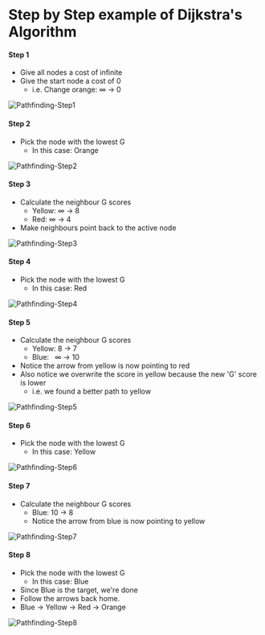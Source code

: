 
# Step by Step example of Dijkstra's Algorithm

#### Step 1

- Give all nodes a cost of infinite
- Give the start node a cost of 0
	- i.e. Change orange: ∞ → 0

![Pathfinding-Step1](../Images/Pathfinding-Step1.png)

#### Step 2

- Pick the node with the lowest G
	- In this case: Orange

![Pathfinding-Step2](../Images/Pathfinding-Step2.png)

#### Step 3

- Calculate the neighbour G scores
	- Yellow: ∞ → 8
	- Red:    ∞ → 4
- Make neighbours point back to the active node

![Pathfinding-Step3](../Images/Pathfinding-Step3.png)

#### Step 4

- Pick the node with the lowest G
	- In this case: Red

![Pathfinding-Step4](../Images/Pathfinding-Step4.png)

#### Step 5

- Calculate the neighbour G scores
	- Yellow: 8 → 7  
	- Blue:   ∞ → 10
- Notice the arrow from yellow is now pointing to red
- Also notice we overwrite the score in yellow because the new 'G' score is lower
	- i.e. we found a better path to yellow

![Pathfinding-Step5](../Images/Pathfinding-Step5.png)

#### Step 6

- Pick the node with the lowest G
	- In this case: Yellow

![Pathfinding-Step6](../Images/Pathfinding-Step6.png)

#### Step 7

- Calculate the neighbour G scores
	- Blue:  10 → 8
	- Notice the arrow from blue is now pointing to yellow

![Pathfinding-Step7](../Images/Pathfinding-Step7.png)

#### Step 8

- Pick the node with the lowest G
	- In this case: Blue
- Since Blue is the target, we're done
- Follow the arrows back home.
- Blue → Yellow → Red → Orange

![Pathfinding-Step8](../Images/Pathfinding-Step8.png)

